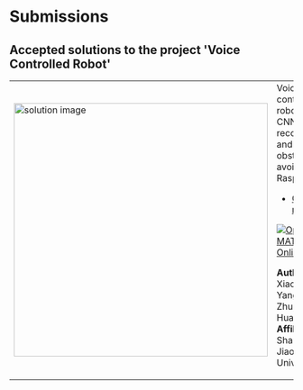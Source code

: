 # Submissions

## Accepted solutions to the project 'Voice Controlled Robot'
<table>
<tr class="odd">
<td width ="500">
<img src="https://gist.githubusercontent.com/robertogl/e0115dc303472a9cfd52bbbc8edb7665/raw/voice1.png" alt="solution image" width="450"/>
</td>
<td width ="500">
Voice-controlled robot with CNN voice recognition and infrared obstacle avoidance on Raspberry Pi<br>
<ul>
<li><a href="https://github.com/young-xx/voice-controlled-robot/">GitHub repository</a></li>
</ul>

[![Open in MATLAB Online](https://www.mathworks.com/images/responsive/global/open-in-matlab-online.svg)](https://matlab.mathworks.com/open/github/v1?repo=young-xx/voice-controlled-robot)

**Author:** Xiaoxuan Yang, Xilei Zhu, and He Huang</br>
**Affiliation** Shanghai Jiao Tong University
</td>
</tr>
</table>
